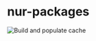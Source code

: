 # nur-packages

![Build and populate cache](https://github.com/wegank/nur-packages/workflows/Build%20and%20populate%20cache/badge.svg)
